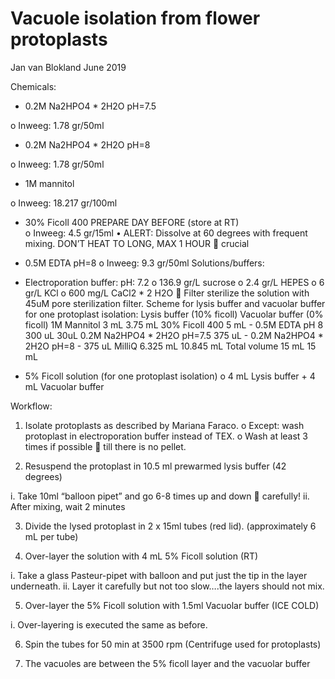 # Vacuole isolation from flower protoplasts
Jan van Blokland June 2019

Chemicals:
-	0.2M Na2HPO4 * 2H2O    pH=7.5

o	Inweeg: 1.78 gr/50ml

-	0.2M Na2HPO4 * 2H2O    pH=8

o	Inweeg: 1.78 gr/50ml

-	1M mannitol 

o	Inweeg: 18.217 gr/100ml

-	30% Ficoll 400				PREPARE DAY BEFORE (store at RT)		
o	Inweeg: 4.5 gr/15ml
•	ALERT: Dissolve at 60 degrees with frequent mixing. DON’T HEAT TO LONG, MAX 1 HOUR   crucial

-	 0.5M EDTA      pH=8
o	Inweeg: 9.3 gr/50ml
Solutions/buffers:
-	Electroporation buffer:                   pH: 7.2 
o	136.9 gr/L   sucrose
o	2.4 gr/L HEPES
o	6 gr/L KCl
o	600 mg/L CaCl2 * 2 H2O
	Filter sterilize the solution with 45uM pore sterilization filter.
Scheme for lysis buffer and vacuolar buffer for one protoplast isolation:
	Lysis buffer (10% ficoll)	Vacuolar buffer (0% ficoll)
1M Mannitol	3 mL	3.75 mL
30% Ficoll 400	5 mL	-
0.5M EDTA pH 8	300 uL	30uL
0.2M Na2HPO4 * 2H2O    pH=7.5	375 uL	-
0.2M Na2HPO4 * 2H2O    pH=8	-	375 uL
MilliQ	6.325 mL	10.845 mL
Total volume	15 mL	15 mL
 
-	5% Ficoll solution (for one protoplast isolation)
o	4 mL Lysis buffer + 4 mL Vacuolar buffer

Workflow:
1.	Isolate protoplasts as described by Mariana Faraco.
o	Except: wash protoplast in electroporation buffer instead of TEX. 
o	Wash at least 3 times if possible  till there is no pellet. 

2.	Resuspend the protoplast in 10.5 ml prewarmed lysis buffer (42 degrees) 

i.	Take 10ml “balloon pipet” and go 6-8 times up and down  carefully!
ii.	After mixing, wait 2 minutes

3.	Divide the lysed protoplast in 2 x 15ml tubes (red lid). (approximately 6 mL per tube)

4.	Over-layer the solution with 4 mL 5% Ficoll solution (RT)

i.	Take a glass Pasteur-pipet with balloon and put just the tip in the layer underneath.
ii.	Layer it carefully but not too slow….the layers should not mix.

5.	Over-layer the 5% Ficoll solution with 1.5ml Vacuolar buffer (ICE COLD)

i.	Over-layering is executed the same as before.

6.	Spin the tubes for 50 min at 3500 rpm (Centrifuge used for protoplasts)

7.	The vacuoles are between the 5% ficoll layer and the vacuolar buffer   

